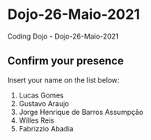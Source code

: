 # Dojo-26-Maio-2021
Coding Dojo - Dojo-26-Maio-2021

## Confirm your presence

Insert your name on the list below:

1. Lucas Gomes
2. Gustavo Araujo
3. Jorge Henrique de Barros Assumpção
4. Willes Reis
5. Fabrizzio Abadia
